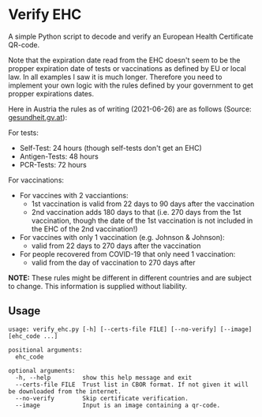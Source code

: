 Verify EHC
==========

A simple Python script to decode and verify an European Health Certificate QR-code.

Note that the expiration date read from the EHC doesn't seem to be the propper
expiration date of tests or vaccinations as defined by EU or local law. In all
examples I saw it is much longer. Therefore you need to implement your own logic
with the rules defined by your government to get propper expirations dates.

Here in Austria the rules as of writing (2021-06-26) are as follows (Source:
[gesundheit.gv.at](https://www.gesundheit.gv.at/service/gruener-pass/inhalt#heading_Was_bekomme_ich_ein_Impfzertifikat_und_wie_lange_gilt_es_)):

For tests:

* Self-Test: 24 hours (though self-tests don't get an EHC)
* Antigen-Tests: 48 hours
* PCR-Tests: 72 hours

For vaccinations:

* For vaccines with 2 vacciantions:
  - 1st vaccination is valid from 22 days to 90 days after the vaccination
  - 2nd vaccination adds 180 days to that (i.e. 270 days from the 1st vaccination,
    though the date of the 1st vaccination is not included in the EHC of the 2nd
    vaccination!)
* For vaccines with only 1 vaccination (e.g. Johnson & Johnson):
  - valid from 22 days to 270 days after the vaccination
* For people recovered from COVID-19 that only need 1 vaccination:
  - valid from the day of vaccination to 270 days after

**NOTE:** These rules might be different in different countries and are subject
to change. This information is supplied without liability.

Usage
-----

```plain
usage: verify_ehc.py [-h] [--certs-file FILE] [--no-verify] [--image] [ehc_code ...]

positional arguments:
  ehc_code

optional arguments:
  -h, --help         show this help message and exit
  --certs-file FILE  Trust list in CBOR format. If not given it will be downloaded from the internet.
  --no-verify        Skip certificate verification.
  --image            Input is an image containing a qr-code.
```
